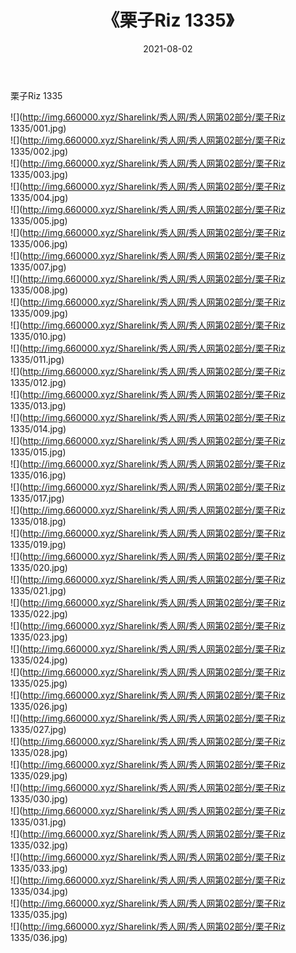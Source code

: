 ﻿---
layout: post
title:  《栗子Riz 1335》
date:   2021-08-02
img: http://img.660000.xyz/Sharelink/秀人网/秀人网第02部分/栗子Riz 1335/000.jpg
categories: [美女, 清纯, 唯美]
---

栗子Riz 1335

  ![](http://img.660000.xyz/Sharelink/秀人网/秀人网第02部分/栗子Riz 1335/001.jpg) <br> ![](http://img.660000.xyz/Sharelink/秀人网/秀人网第02部分/栗子Riz 1335/002.jpg) <br> ![](http://img.660000.xyz/Sharelink/秀人网/秀人网第02部分/栗子Riz 1335/003.jpg) <br> ![](http://img.660000.xyz/Sharelink/秀人网/秀人网第02部分/栗子Riz 1335/004.jpg) <br> ![](http://img.660000.xyz/Sharelink/秀人网/秀人网第02部分/栗子Riz 1335/005.jpg) <br> ![](http://img.660000.xyz/Sharelink/秀人网/秀人网第02部分/栗子Riz 1335/006.jpg) <br> ![](http://img.660000.xyz/Sharelink/秀人网/秀人网第02部分/栗子Riz 1335/007.jpg) <br> ![](http://img.660000.xyz/Sharelink/秀人网/秀人网第02部分/栗子Riz 1335/008.jpg) <br> ![](http://img.660000.xyz/Sharelink/秀人网/秀人网第02部分/栗子Riz 1335/009.jpg) <br> ![](http://img.660000.xyz/Sharelink/秀人网/秀人网第02部分/栗子Riz 1335/010.jpg) <br> ![](http://img.660000.xyz/Sharelink/秀人网/秀人网第02部分/栗子Riz 1335/011.jpg) <br> ![](http://img.660000.xyz/Sharelink/秀人网/秀人网第02部分/栗子Riz 1335/012.jpg) <br> ![](http://img.660000.xyz/Sharelink/秀人网/秀人网第02部分/栗子Riz 1335/013.jpg) <br> ![](http://img.660000.xyz/Sharelink/秀人网/秀人网第02部分/栗子Riz 1335/014.jpg) <br> ![](http://img.660000.xyz/Sharelink/秀人网/秀人网第02部分/栗子Riz 1335/015.jpg) <br> ![](http://img.660000.xyz/Sharelink/秀人网/秀人网第02部分/栗子Riz 1335/016.jpg) <br> ![](http://img.660000.xyz/Sharelink/秀人网/秀人网第02部分/栗子Riz 1335/017.jpg) <br> ![](http://img.660000.xyz/Sharelink/秀人网/秀人网第02部分/栗子Riz 1335/018.jpg) <br> ![](http://img.660000.xyz/Sharelink/秀人网/秀人网第02部分/栗子Riz 1335/019.jpg) <br> ![](http://img.660000.xyz/Sharelink/秀人网/秀人网第02部分/栗子Riz 1335/020.jpg) <br> ![](http://img.660000.xyz/Sharelink/秀人网/秀人网第02部分/栗子Riz 1335/021.jpg) <br> ![](http://img.660000.xyz/Sharelink/秀人网/秀人网第02部分/栗子Riz 1335/022.jpg) <br> ![](http://img.660000.xyz/Sharelink/秀人网/秀人网第02部分/栗子Riz 1335/023.jpg) <br> ![](http://img.660000.xyz/Sharelink/秀人网/秀人网第02部分/栗子Riz 1335/024.jpg) <br> ![](http://img.660000.xyz/Sharelink/秀人网/秀人网第02部分/栗子Riz 1335/025.jpg) <br> ![](http://img.660000.xyz/Sharelink/秀人网/秀人网第02部分/栗子Riz 1335/026.jpg) <br> ![](http://img.660000.xyz/Sharelink/秀人网/秀人网第02部分/栗子Riz 1335/027.jpg) <br> ![](http://img.660000.xyz/Sharelink/秀人网/秀人网第02部分/栗子Riz 1335/028.jpg) <br> ![](http://img.660000.xyz/Sharelink/秀人网/秀人网第02部分/栗子Riz 1335/029.jpg) <br> ![](http://img.660000.xyz/Sharelink/秀人网/秀人网第02部分/栗子Riz 1335/030.jpg) <br> ![](http://img.660000.xyz/Sharelink/秀人网/秀人网第02部分/栗子Riz 1335/031.jpg) <br> ![](http://img.660000.xyz/Sharelink/秀人网/秀人网第02部分/栗子Riz 1335/032.jpg) <br> ![](http://img.660000.xyz/Sharelink/秀人网/秀人网第02部分/栗子Riz 1335/033.jpg) <br> ![](http://img.660000.xyz/Sharelink/秀人网/秀人网第02部分/栗子Riz 1335/034.jpg) <br> ![](http://img.660000.xyz/Sharelink/秀人网/秀人网第02部分/栗子Riz 1335/035.jpg) <br> ![](http://img.660000.xyz/Sharelink/秀人网/秀人网第02部分/栗子Riz 1335/036.jpg) <br>